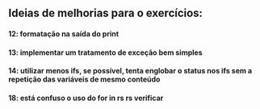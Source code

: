 ## Ideias de melhorias para o exercícios:

#### 12: formatação na saída do print
#### 13: implementar um tratamento de exceção bem simples
#### 14: utilizar menos ifs, se possível, tenta englobar o status nos ifs sem a repetição das variáveis de mesmo conteúdo
#### 18: está confuso o uso do for in rs rs verificar
